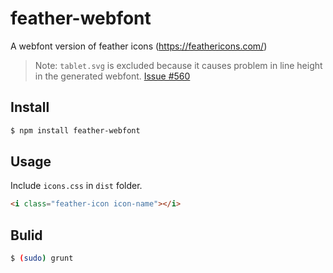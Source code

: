 # feather-webfont

A webfont version of feather icons (https://feathericons.com/)

> Note: `tablet.svg` is excluded because it causes problem in line height in the generated webfont. [Issue #560](https://github.com/feathericons/feather/issues/560)

## Install

```sh
$ npm install feather-webfont
```

## Usage

Include `icons.css` in `dist` folder.

```html
<i class="feather-icon icon-name"></i>
```

## Bulid

```sh
$ (sudo) grunt
```
